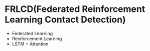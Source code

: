 # FRLCD(Federated Reinforcement Learning Contact Detection)
- Federated Learning
- Reinforcement Learning
- LSTM + Attention

